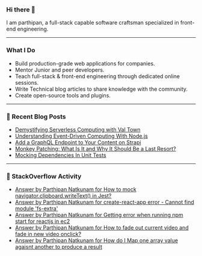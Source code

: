 
### Hi there 👋
I am parthipan, a full-stack capable software craftsman specialized in front-end engineering.

---

### What I Do
- Build production-grade web applications for companies.
- Mentor Junior and peer developers.
- Teach full-stack & front-end engineering through dedicated online sessions.
- Write Technical blog articles to share knowledge with the community.
- Create open-source tools and plugins.

---

### 📄 Recent Blog Posts
<!-- BLOG-POST-LIST:START -->
- [Demystifying Serverless Computing with Val Town](https://javascript.plainenglish.io/demystifying-serverless-computing-with-val-town-559f37f8d1f3?source=rss-1a7725724267------2)
- [Understanding Event-Driven Computing With Node.js](https://javascript.plainenglish.io/understanding-event-driven-computing-with-node-js-846997f0a51b?source=rss-1a7725724267------2)
- [Add a GraphQL Endpoint to Your Content on Strapi](https://javascript.plainenglish.io/add-a-graphql-endpoint-to-your-content-on-strapi-d59cb325698f?source=rss-1a7725724267------2)
- [Monkey Patching: What Is It and Why It Should Be a Last Resort?](https://medium.com/geekculture/monkey-patching-what-is-it-and-why-it-should-be-a-last-resort-64d37776f8fb?source=rss-1a7725724267------2)
- [Mocking Dependencies In Unit Tests](https://javascript.plainenglish.io/mocking-dependencies-in-unit-tests-b090e716f324?source=rss-1a7725724267------2)
<!-- BLOG-POST-LIST:END -->

---

### 🔎 StackOverflow Activity
<!-- STACKOVERFLOW:START -->
- [Answer by Parthipan Natkunam for How to mock navigator.clipboard.writeText&lpar;&rpar; in Jest?](https://stackoverflow.com/questions/62351935/how-to-mock-navigator-clipboard-writetext-in-jest/65870099#65870099)
- [Answer by Parthipan Natkunam for create-react-app error - Cannot find module &#39;fs-extra&#39;](https://stackoverflow.com/questions/50724329/create-react-app-error-cannot-find-module-fs-extra/58448852#58448852)
- [Answer by Parthipan Natkunam for Getting error when running npm start for reactjs in ec2](https://stackoverflow.com/questions/58285368/getting-error-when-running-npm-start-for-reactjs-in-ec2/58342171#58342171)
- [Answer by Parthipan Natkunam for How to fade out current video and fade in new video onclick?](https://stackoverflow.com/questions/53316112/how-to-fade-out-current-video-and-fade-in-new-video-onclick/53318218#53318218)
- [Answer by Parthipan Natkunam for How do I Map one array value agaisnt another to produce a result](https://stackoverflow.com/questions/53299774/how-do-i-map-one-array-value-agaisnt-another-to-produce-a-result/53300303#53300303)
<!-- STACKOVERFLOW:END -->




<!--
**Parthipan-Natkunam/Parthipan-Natkunam** is a ✨ _special_ ✨ repository because its `README.md` (this file) appears on your GitHub profile.

Here are some ideas to get you started:

- 🔭 I’m currently working on ...
- 🌱 I’m currently learning ...
- 👯 I’m looking to collaborate on ...
- 🤔 I’m looking for help with ...
- 💬 Ask me about ...
- 📫 How to reach me: ...
- 😄 Pronouns: ...
- ⚡ Fun fact: ...
-->
